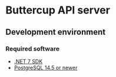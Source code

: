 # Buttercup API server

## Development environment

### Required software

- [.NET 7 SDK](https://dotnet.microsoft.com/download/dotnet/7.0)
- [PostgreSQL 14.5 or newer](https://www.postgresql.org/download/)
